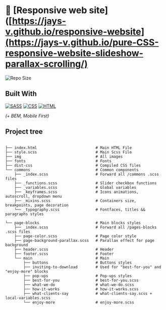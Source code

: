 # :link: [Responsive web site]([https://jays-v.github.io/responsive-website](https://jays-v.github.io/pure-CSS-responsive-website-slideshow-parallax-scrolling/) 
![Repo Size](https://img.shields.io/github/repo-size/JayS-v/responsive-website)


## Built With

[![SASS](https://img.shields.io/badge/Sass-CC6699?style=for-the-badge&logo=sass&logoColor=white)](https://jays-v.github.io/responsive-website) [![CSS](https://img.shields.io/badge/CSS3-1572B6?style=for-the-badge&logo=css3&logoColor=white)](https://jays-v.github.io/responsive-website) [![HTML](https://img.shields.io/badge/HTML5-E34F26?style=for-the-badge&logo=html5&logoColor=white
)](https://jays-v.github.io/responsive-website) 


_(+ BEM, Mobile First)_


## Project tree

```

├── index.html                          # Main HTML File
├── style.scss                          # Main Scss File
├── img                                 # All images
├── fonts                               # Fonts
├── dist-css                            # Compiled CSS files
└── commons                             # Common components                      
    ├── _index.scss                     # Forward all /commons .scss files
    ├── _functions.scss                 # Slider checkbox functions 
    ├── _variables.scss                 # Global variables 
    ├── _keyframes.scss                 # Icons animations, autoscroll, dropdown menu
    ├── _mixins.scss                    # Containers size, breakpoints, page decoration                      
    └── _typography.scss                # Fontfaces, titles && paragraphs styles

└── page-blocks                         # Main blocks styles
    ├── _index.scss                     # Forward all /pages-blocks .scss files                           
    ├── page-color.scss                 # Page color style        
    ├── page-background-parallax.scss   # Parallax effect for page background
    ├── header.scss                     # Header
    ├── footer.scss                     # Footer
    └── main                            # Main
        ├── buttons                     # Buttons styles 
        ├── inviting-to-download        # Used for "best-for-you" and "enjoy-more" blocks
        ├── pop-ups                     # Pop-ups styles
        ├── best-for-you                # best-for-you.scss
        ├── what-we-do                  # what-we-do.scss
        ├── how-it-works                # how-it-works.scss
        ├── what-clients-say            # what-clients-say.scss + local-variables.scss
        └── enjoy-more                  # enjoy-more.scss 
  

```
